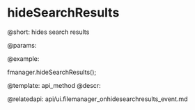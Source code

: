 hideSearchResults
=============


@short:
	hides search results

@params:



@example:

fmanager.hideSearchResults();

@template:	api_method
@descr:

@relatedapi:
api/ui.filemanager_onhidesearchresults_event.md